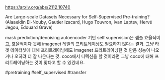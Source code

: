 https://arxiv.org/abs/2112.10740

Are Large-scale Datasets Necessary for Self-Supervised Pre-training? (Alaaeldin El-Nouby, Gautier Izacard, Hugo Touvron, Ivan Laptev, Hervé Jegou, Edouard Grave)

mask prediction/denoising autoencoder 기반 self supervision은 샘플 효율적이고, 효율적이다 못해 imagenet 레벨의 프리트레이닝도 필요하지 않다는 결과. 그냥 타겟 데이터셋에 대해 프리트레이닝해도 imagenet 프리트레이닝한 것 만큼 성능이 나오거나 오히려 더 잘 나온다는 것. coco에서 디텍션을 할 것이라면 그냥 coco에 대해 프리트레이닝하는 것이 맞다고 할 수 있겠네요.

#pretraining #self_supervised #transfer 